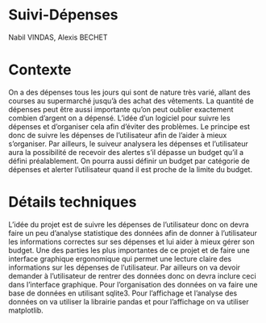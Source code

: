 # Suivi-Dépenses
Nabil VINDAS, Alexis BECHET


# Contexte

On a des dépenses tous les jours qui sont de nature très varié, allant des courses au supermarché jusqu’à des achat des vêtements. La quantité de dépenses peut être aussi importante qu’on peut oublier exactement combien d’argent on a dépensé. L’idée d’un logiciel pour suivre les dépenses et d’organiser cela afin d’éviter des problèmes.
Le principe est donc de suivre les dépenses de l’utilisateur afin de l’aider à mieux s’organiser. Par ailleurs, le suiveur analysera les dépenses et l’utilisateur aura la possibilité de recevoir des alertes s’il dépasse un budget qu’il a défini préalablement. On pourra aussi définir un budget par catégorie de dépenses et alerter l’utilisateur quand il est proche de la limite du budget.


# Détails techniques

L’idée du projet est de suivre les dépenses de l’utilisateur donc on devra faire un peu d’analyse statistique des données afin de donner à l’utilisateur les informations correctes sur ses dépenses et lui aider à mieux gérer son budget. 
Une des parties les plus importantes de ce projet et de faire une interface graphique ergonomique qui permet une lecture claire des informations sur les dépenses de l’utilisateur. Par ailleurs on va devoir demander à l’utilisateur de rentrer des données donc on devra inclure ceci dans l’interface graphique.
Pour l’organisation des données on va faire une base de données en utilisant sqlite3. Pour l’affichage et l’analyse des données on va utiliser la librairie pandas et pour l’affichage on va utiliser matplotlib. 

